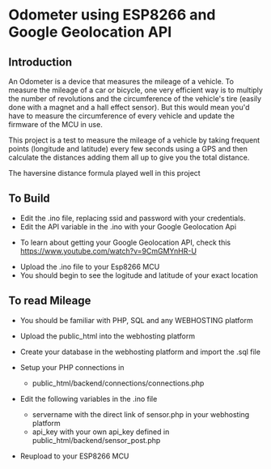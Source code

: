 # Odometer using ESP8266 and Google Geolocation API

## Introduction 

An Odometer is a device that measures the mileage of a vehicle. To measure the mileage of a car or bicycle, one very efficient way is to multiply the number of revolutions and the circumference of the vehicle's tire (easily done with a magnet and a hall effect sensor). But this would mean you'd have to measure the circumference of every vehicle and update the firmware of the MCU in use.

This project is a test to measure the mileage of a vehicle by taking frequent points (longitude and latitude) every few seconds using a GPS and then calculate the distances adding them all up to give you the total distance.

The haversine distance formula played well in this project

## To Build
+ Edit the .ino file, replacing ssid and password with your credentials.
+ Edit the API variable in the .ino with your Google Geolocation Api
 - To learn about getting your Google Geolocation API, check this https://www.youtube.com/watch?v=9CmGMYnHR-U
+ Upload the .ino file to your Esp8266 MCU
+ You should begin to see the logitude and latitude of your exact location

## To read Mileage
+ You should be familiar with PHP, SQL and any WEBHOSTING platform
+ Upload the public_html into the webhosting platform
+ Create your database in the webhosting platform and import the .sql file
+ Setup your PHP connections in
 
  - public_html/backend/connections/connections.php

+ Edit the following variables in the .ino file

  - servername with the direct link of sensor.php in your webhosting platform
  - api_key with your own api_key defined in public_html/backend/sensor_post.php

+ Reupload to your ESP8266 MCU
